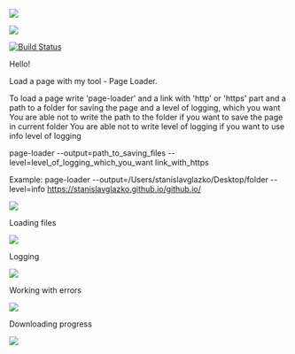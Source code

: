<a href="https://codeclimate.com/github/stanislavglazko/python-project-lvl3/maintainability"><img src="https://api.codeclimate.com/v1/badges/c0b7b674af0877c16250/maintainability" /></a>

<a href="https://codeclimate.com/github/stanislavglazko/python-project-lvl3/test_coverage"><img src="https://api.codeclimate.com/v1/badges/c0b7b674af0877c16250/test_coverage" /></a>

[![Build Status](https://travis-ci.com/stanislavglazko/python-project-lvl3.svg?branch=master)](https://travis-ci.com/stanislavglazko/python-project-lvl3)

Hello!

Load a page with my tool - Page Loader. 

To load a page write 'page-loader' and  a link with 'http' or 'https' part and a path to a folder for saving the page and a level of logging, which you want  
You are able not to write the path to the folder if you want to save the page in current folder
You are able not to write level of logging if you want to use info level of logging

page-loader --output=path_to_saving_files --level=level_of_logging_which_you_want link_with_https

Example:
page-loader --output=/Users/stanislavglazko/Desktop/folder --level=info https://stanislavglazko.github.io/github.io/ 

<a href="https://asciinema.org/a/W3ecBbOdniDXdJKuWVe53lHKX" target="_blank"><img src="https://asciinema.org/a/W3ecBbOdniDXdJKuWVe53lHKX.svg" /></a>

Loading files

<a href="https://asciinema.org/a/gdN119Aa2itcY84eZMARHZTIn" target="_blank"><img src="https://asciinema.org/a/gdN119Aa2itcY84eZMARHZTIn.svg" /></a>

Logging

<a href="https://asciinema.org/a/RofRkUu6NIdfJJw0FlYTKsfjK" target="_blank"><img src="https://asciinema.org/a/RofRkUu6NIdfJJw0FlYTKsfjK.svg" /></a>

Working with errors

<a href="https://asciinema.org/a/syzT0ZmJwAVsXX4iW1Rn2W8Y4" target="_blank"><img src="https://asciinema.org/a/syzT0ZmJwAVsXX4iW1Rn2W8Y4.svg" /></a>

Downloading progress

<a href="https://asciinema.org/a/YCHeb6LUrVSFOUNwKv0jAX6NS" target="_blank"><img src="https://asciinema.org/a/YCHeb6LUrVSFOUNwKv0jAX6NS.svg" /></a>  
